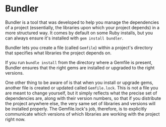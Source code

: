 # Bundler

Bundler is a tool that was developed to help you manage the dependencies of a project (essentially, the libraries upon which your project depends) in a more structured way.
It comes by default on some Ruby installs, but you can always ensure it's installed with `gem install bundler`.

Bundler lets you create a file (called `Gemfile`) within a project's directory that specifies what libraries the project depends on.

If you run `bundle install` from the directory where a Gemfile is present, Bundler ensures that the right gems are installed or upgraded to the right versions.

One other thing to be aware of is that when you install or upgrade gems, another file is created or updated called `Gemfile.lock`.
This is not a file you are meant to change yourself, but it simply reflects what the precise set of dependencies are, along with their version numbers, so that if you distribute the project anywhere else, the very same set of libraries and versions will be installed properly.
The Gemfile.lock's job, therefore, is to explicitly communicate which versions of which libraries are working with the project right now.
